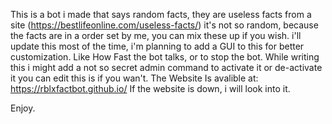 This is a bot i made that says random facts, they are useless facts from a site (https://bestlifeonline.com/useless-facts/) 
it's not so random, because the facts are in a order set by me, you can mix these up if you wish.
i'll update this most of the time, i'm planning to add a GUI to this for better customization. Like How Fast the bot talks, or to stop the bot.
While writing this i might add a not so secret admin command to activate it or de-activate it you can edit this is if you wan't.
The Website Is avalible at: https://rblxfactbot.github.io/
If the website is down, i will look into it.

Enjoy.
